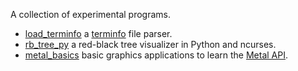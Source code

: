 A collection of experimental programs.

- [load_terminfo](load_terminfo) a [terminfo](https://en.wikipedia.org/wiki/Terminfo) file parser.
- [rb_tree_py](rb_tree_py) a red-black tree visualizer in Python and ncurses.
- [metal_basics](metal_basics) basic graphics applications to learn the [Metal API](https://en.wikipedia.org/wiki/Metal_(API)).